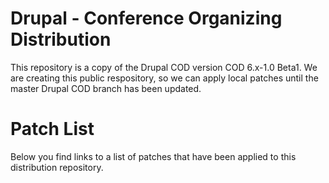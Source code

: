 Drupal - Conference Organizing Distribution
===========================================

This repository is a copy of the Drupal COD version COD 6.x-1.0 Beta1. We are
creating this public respository, so we can apply local patches until the 
master Drupal COD branch has been updated.

Patch List
==========

Below you find links to a list of patches that have been applied to this
distribution repository.


